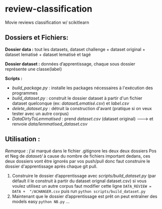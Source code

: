 
# review-classification
Movie reviews classification w/ scikitlearn

## Dossiers et Fichiers:

**Dossier data :** tout les datasets, dataset challenge + dataset original + dataset lematisé + dataset lematisé et tagé  

**Dossier dataset :**  données d’apprentissage, chaque sous dossier représente une classe(label)

**Scripts :** 
- *build_package.py* : installe les packages nécessaires à l'exécution des programmes
- *build_dataset.py* : construit le dossier dataset à partir d'un fichier dataset quelconque (ex: *datasetLematisé.csv*) et *label.csv*
- *delete_dataset.py* : détruit la construction d'avant (pratique si on veux tester avec un autre corpus)
- *DataDirtyToLemmatised* : prend *dataset.csv* (dataset original) ---> et renvoie *data/lemmatised_dataset.csv*

## Utilisation :
*Remarque* : j'ai marqué dans le fichier .gitignore les deux deux dossiers Pos et Neg de *dataset/* à cause du nombre de fichiers important dedans, ces deux dossiers vont être ignorés par vos push/pull donc faut construire le dossier d'apprentissage après chaque git pull.

 1. Construire le dossier d’apprentissage avec *scripts/build_dataset.py* (par défault il le construit à partir du dataset orignal dataset.csv) si vous voulez utilisez un autre corpus faut modifier cette ligne  `DATA_REVIEW = DATA +  "/ACHANGER.csv` puis run `python scripts/build_dataset.py`
 2. Maintenant que le dossier d’apprentissage est prêt on peut entraîner des models easy `python NB.py` ...

